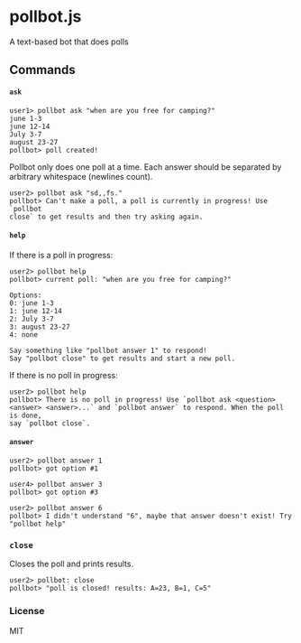 # pollbot.js

 A text-based bot that does polls

## Commands

#### `ask`
```
user1> pollbot ask "when are you free for camping?" 
june 1-3
june 12-14
July 3-7
august 23-27
pollbot> poll created!
```

Pollbot only does one poll at a time. Each answer should be separated by
arbitrary whitespace (newlines count).

```
user2> pollbot ask "sd,,fs."
pollbot> Can't make a poll, a poll is currently in progress! Use `pollbot
close` to get results and then try asking again.
```

#### `help`

If there is a poll in progress:
```
user2> pollbot help
pollbot> current poll: "when are you free for camping?"

Options: 
0: june 1-3
1: june 12-14
2: July 3-7
3: august 23-27
4: none

Say something like "pollbot answer 1" to respond!
Say "pollbot close" to get results and start a new poll.
```

If there is no poll in progress:

```
user2> pollbot help
pollbot> There is no poll in progress! Use `pollbot ask <question>
<answer> <answer>...` and `pollbot answer` to respond. When the poll is done,
say `pollbot close`.
```

#### `answer`

```
user2> pollbot answer 1
pollbot> got option #1 

user4> pollbot answer 3
pollbot> got option #3 

user2> pollbot answer 6
pollbot> I didn't understand "6", maybe that answer doesn't exist! Try "pollbot help" 
```

### `close`

Closes the poll and prints results.

```
user2> pollbot: close 
pollbot> "poll is closed! results: A=23, B=1, C=5" 
```

### License 

MIT
